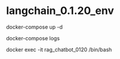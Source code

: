 # langchain_0.1.20_env

docker-compose up -d

docker-compose logs

docker exec -it rag_chatbot_0120 /bin/bash
